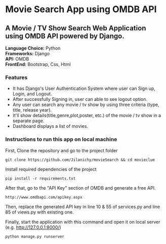 # Movie Search App using OMDB API

## A Movie / TV Show Search Web Application using OMDB API powered by Django.

<b>Language Choice:</b> Python <br>
<b>Frameworks:</b> Django <br>
<b>API:</b> OMDB <br>
<b>FrontEnd:</b> Bootstrap, Css, Html <br>


### Features

  - It has Django's User Authentication System where user can Sign up, Login, and Logout.
  - After successfully Signing in, user can able to see logout option.
  - Any user can search any movie / tv show by using three criteria (type, title, release year).
  - It'll show details(title,genre,plot,poster, etc.) of the movie / tv show in a separate page.
  - Dashboard displays a list of movies.


### Instructions to run this app on local machine

First, Clone the repository and go to the project folder
```console
git clone https://github.com/Jilanichy/movieSearch && cd movieclue
```

Install required dependencies of the project
 ```console
 pip install -r requirements.txt
```

After that, go to the "API Key" section of OMDB and generate a free API.
```console
http://www.omdbapi.com/apikey.aspx
```
Then, replace the generated API key in line 10 & 55 of services.py and line 85 of views.py with existing one.

Finally, start the application with this command and open it on local server (e.g. http://127.0.0.1:8000/)
```console
python manage.py runserver
```
